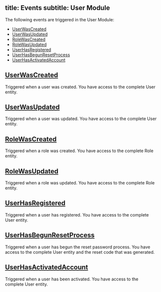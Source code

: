 title: Events
subtitle: User Module
-------

The following events are triggered in the User Module:

- [UserWasCreated](#user-was-created)
- [UserWasUpdated](#user-was-updated)
- [RoleWasCreated](#role-was-created)
- [RoleWasUpdated](#role-was-updated)
- [UserHasRegistered](#user-has-registered)
- [UserHasBegunResetProcess](#user-has-begon-reset-process)
- [UserHasActivatedAccount](#user-has-activated-account)


## <a name="user-was-created" class="anchor" href="#user-was-created">UserWasCreated</a>

Triggered when a user was created. You have access to the complete User entity.

## <a name="user-was-updated" class="anchor" href="#user-was-updated">UserWasUpdated</a>

Triggered when a user was updated. You have access to the complete User entity.

## <a name="role-was-created" class="anchor" href="#role-was-created">RoleWasCreated</a>

Triggered when a role was created. You have access to the complete Role entity.

## <a name="role-was-updated" class="anchor" href="#role-was-updated">RoleWasUpdated</a>

Triggered when a role was updated. You have access to the complete Role entity.

## <a name="user-has-registered" class="anchor" href="#user-has-registered">UserHasRegistered</a>

Triggered when a user has registered. You have access to the complete User entity.

## <a name="user-has-begon-reset-process" class="anchor" href="#user-has-begon-reset-process">UserHasBegunResetProcess</a>

Triggered when a user has begun the reset password process. You have access to the complete User entity and the reset code that was generated.

## <a name="user-has-activated-account" class="anchor" href="#user-has-activated-account">UserHasActivatedAccount</a>

Triggered when a user has been activated. You have access to the complete User entity.
